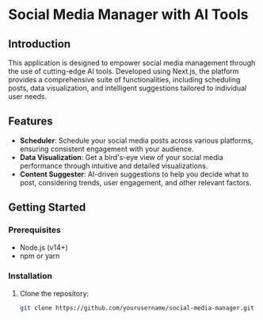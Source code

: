 # Social Media Manager with AI Tools

## Introduction
This application is designed to empower social media management through the use of cutting-edge AI tools. Developed using Next.js, the platform provides a comprehensive suite of functionalities, including scheduling posts, data visualization, and intelligent suggestions tailored to individual user needs.

## Features
- **Scheduler**: Schedule your social media posts across various platforms, ensuring consistent engagement with your audience.
- **Data Visualization**: Get a bird's-eye view of your social media performance through intuitive and detailed visualizations.
- **Content Suggester**: AI-driven suggestions to help you decide what to post, considering trends, user engagement, and other relevant factors.

## Getting Started

### Prerequisites
- Node.js (v14+)
- npm or yarn

### Installation
1. Clone the repository:
   ```bash
   git clone https://github.com/yourusername/social-media-manager.git

<!-- Testing linter and tests. -->

